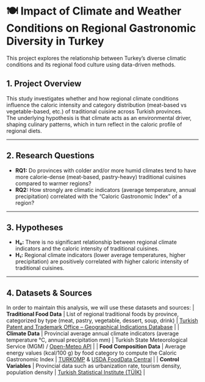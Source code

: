 # 🍽️ Impact of Climate and Weather Conditions on Regional Gastronomic Diversity in Turkey

This project explores the relationship between Turkey’s diverse climatic conditions and its regional food culture using data-driven methods.

## 1. Project Overview  
This study investigates whether and how regional climate conditions influence the caloric intensity and category distribution (meat-based vs vegetable-based, etc.) of traditional cuisine across Turkish provinces.  
The underlying hypothesis is that climate acts as an environmental driver, shaping culinary patterns, which in turn reflect in the caloric profile of regional diets.

---

## 2. Research Questions  
- **RQ1:** Do provinces with colder and/or more humid climates tend to have more calorie-dense (meat-based, pastry-heavy) traditional cuisines compared to warmer regions?  
- **RQ2:** How strongly are climatic indicators (average temperature, annual precipitation) correlated with the “Caloric Gastronomic Index” of a region?  

---

## 3. Hypotheses  
- **H₀:** There is no significant relationship between regional climate indicators and the caloric intensity of traditional cuisines.  
- **H₁:** Regional climate indicators (lower average temperatures, higher precipitation) are positively correlated with higher caloric intensity of traditional cuisines.

---

## 4. Datasets & Sources  

In order to maintain this analysis, we will use these datasets and sources:
| **Traditional Food Data** | List of regional traditional foods by province, categorized by type (meat, pastry, vegetable, dessert, soup, drink) | [Turkish Patent and Trademark Office – Geographical Indications Database](https://ci.turkpatent.gov.tr/) |
| **Climate Data** | Provincial average annual climate indicators (average temperature °C, annual precipitation mm) | Turkish State Meteorological Service (MGM) / [Open-Meteo API](https://open-meteo.com/) |
| **Food Composition Data** | Average energy values (kcal/100 g) by food category to compute the Caloric Gastronomic Index | [TURKOMP](https://www.turkomp.gov.tr/) & [USDA FoodData Central](https://fdc.nal.usda.gov/) |
| **Control Variables** | Provincial data such as urbanization rate, tourism density, population density | [Turkish Statistical Institute (TÜİK)](https://data.tuik.gov.tr/) |
